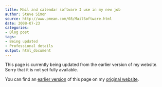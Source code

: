 ```yaml
---
title: Mail and calendar software I use in my new job
author: Steve Simon
source: http://www.pmean.com/08/MailSoftware.html
date: 2008-07-23
categories:
- Blog post
tags:
- Being updated
- Professional details
output: html_document
---
```


This page is currently being updated from the earlier version of my website. Sorry that it is not yet fully available.

<!---More--->


You can find an [earlier version][sim1] of this page on my [original website][sim2].

[sim1]: http://www.pmean.com/08/MailSoftware.html
[sim2]: http://www.pmean.com/original_site.html
